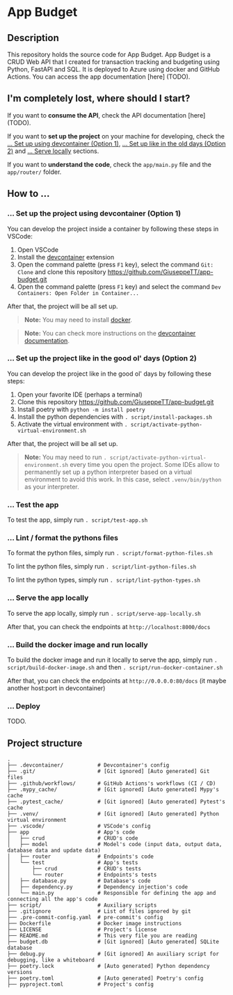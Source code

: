 # App Budget

## Description

This repository holds the source code for App Budget. App Budget is a CRUD Web API that I created for transaction tracking and budgeting using Python, FastAPI and SQL. It is deployed to Azure using docker and GitHub Actions. You can access the app documentation [here] (TODO).

## I'm completely lost, where should I start?

If you want to **consume the API**, check the API documentation [here] (TODO).

If you want to **set up the project** on your machine for developing, check the [... Set up using devcontainer (Option 1)](#set-up-the-project-using-devcontainer-option-1), [... Set up like in the old days (Option 2)](#set-up-the-project-like-in-the-good-ol-days-option-2) and [... Serve locally](#serve-the-app-locally) sections.

If you want to **understand the code**, check the `app/main.py` file and the `app/router/` folder.

## How to ...

### ... Set up the project using devcontainer (Option 1)

You can develop the project inside a container by following these steps in VSCode:

1. Open VSCode
1. Install the [devcontainer](https://marketplace.visualstudio.com/items?itemName=ms-vscode-remote.remote-containers) extension
1. Open the command palette (press `F1` key), select the command `Git: Clone` and clone this repository https://github.com/GiuseppeTT/app-budget.git
1. Open the command palette (press `F1` key) and select the command `Dev Containers: Open Folder in Container...`

After that, the project will be all set up.

> **Note:** You may need to install [docker](https://www.docker.com/).

> **Note:** You can check more instructions on the [devcontainer documentation](https://code.visualstudio.com/docs/devcontainers/containers).

### ... Set up the project like in the good ol' days (Option 2)

You can develop the project like in the good ol' days by following these steps:

1. Open your favorite IDE (perhaps a terminal)
1. Clone this repository https://github.com/GiuseppeTT/app-budget.git
1. Install poetry with `python -m install poetry`
1. Install the python dependencies with `. script/install-packages.sh`
1. Activate the virtual environment with `. script/activate-python-virtual-environment.sh`

After that, the project will be all set up.

> **Note:** You may need to run `. script/activate-python-virtual-environment.sh` every time you open the project. Some IDEs allow to permanently set up a python interpreter based on a virtual environment to avoid this work. In this case, select `.venv/bin/python` as your interpreter.

### ... Test the app

To test the app, simply run `. script/test-app.sh`

### ... Lint / format the pythons files

To format the python files, simply run `. script/format-python-files.sh`

To lint the python files, simply run `. script/lint-python-files.sh`

To lint the python types, simply run `. script/lint-python-types.sh`

### ... Serve the app locally

To serve the app locally, simply run `. script/serve-app-locally.sh`

After that, you can check the endpoints at `http://localhost:8000/docs`

### ... Build the docker image and run locally

To build the docker image and run it locally to serve the app, simply run `. script/build-docker-image.sh` and then `. script/run-docker-container.sh`

After that, you can check the endpoints at `http://0.0.0.0:80/docs` (it maybe another host:port in devcontainer)

### ... Deploy

TODO.

## Project structure

```
.
├── .devcontainer/           # Devcontainer's config
├── .git/                    # [Git ignored] [Auto generated] Git files
├── .github/workflows/       # GitHub Actions's workflows (CI / CD)
├── .mypy_cache/             # [Git ignored] [Auto generated] Mypy's cache
├── .pytest_cache/           # [Git ignored] [Auto generated] Pytest's cache
├── .venv/                   # [Git ignored] [Auto generated] Python virtual environment
├── .vscode/                 # VSCode's config
├── app                      # App's code
│   ├── crud                 # CRUD's code
│   ├── model                # Model's code (input data, output data, database data and update data)
│   ├── router               # Endpoints's code
│   └── test                 # App's tests
│       ├── crud             # CRUD's tests
│       └── router           # Endpoints's tests
│   ├── database.py          # Database's code
│   ├── dependency.py        # Dependency injection's code
│   └── main.py              # Responsible for defining the app and connecting all the app's code
├── script/                  # Auxiliary scripts
├── .gitignore               # List of files ignored by git
├── .pre-commit-config.yaml  # pre-commit's config
├── Dockerfile               # Docker image instructions
├── LICENSE                  # Project's license
├── README.md                # This very file you are reading
├── budget.db                # [Git ignored] [Auto generated] SQLite database
├── debug.py                 # [Git ignored] An auxiliary script for debugging, like a whiteboard
├── poetry.lock              # [Auto generated] Python dependency versions
├── poetry.toml              # [Auto generated] Poetry's config
├── pyproject.toml           # Project's config
```
